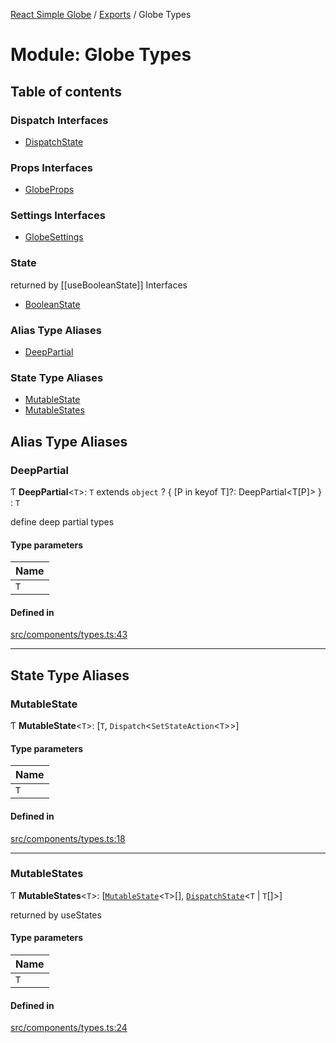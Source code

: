 [React Simple Globe](../README.md) / [Exports](../modules.md) / Globe Types

# Module: Globe Types

## Table of contents

### Dispatch Interfaces

- [DispatchState](../interfaces/Globe_Types.DispatchState.md)

### Props Interfaces

- [GlobeProps](../interfaces/Globe_Types.GlobeProps.md)

### Settings Interfaces

- [GlobeSettings](../interfaces/Globe_Types.GlobeSettings.md)

### State
returned by [[useBooleanState]] Interfaces

- [BooleanState](../interfaces/Globe_Types.BooleanState.md)

### Alias Type Aliases

- [DeepPartial](Globe_Types.md#deeppartial)

### State Type Aliases

- [MutableState](Globe_Types.md#mutablestate)
- [MutableStates](Globe_Types.md#mutablestates)

## Alias Type Aliases

### DeepPartial

Ƭ **DeepPartial**<`T`\>: `T` extends `object` ? { [P in keyof T]?: DeepPartial<T[P]\> } : `T`

define deep partial types

#### Type parameters

| Name |
| :------ |
| `T` |

#### Defined in

[src/components/types.ts:43](https://github.com/Gaushao/d3-react-globe/blob/636f719/src/components/types.ts#L43)

___

## State Type Aliases

### MutableState

Ƭ **MutableState**<`T`\>: [`T`, `Dispatch`<`SetStateAction`<`T`\>\>]

#### Type parameters

| Name |
| :------ |
| `T` |

#### Defined in

[src/components/types.ts:18](https://github.com/Gaushao/d3-react-globe/blob/636f719/src/components/types.ts#L18)

___

### MutableStates

Ƭ **MutableStates**<`T`\>: [[`MutableState`](Globe_Types.md#mutablestate)<`T`\>[], [`DispatchState`](../interfaces/Globe_Types.DispatchState.md)<`T` \| `T`[]\>]

returned by useStates

#### Type parameters

| Name |
| :------ |
| `T` |

#### Defined in

[src/components/types.ts:24](https://github.com/Gaushao/d3-react-globe/blob/636f719/src/components/types.ts#L24)

